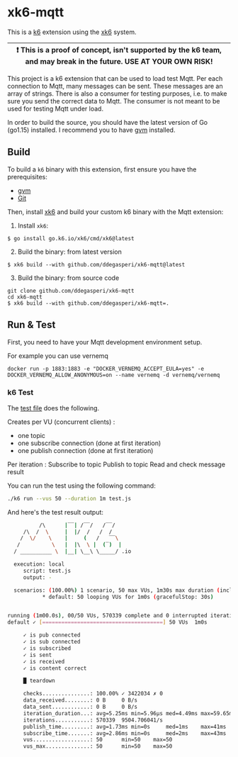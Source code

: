 # xk6-mqtt

This is a [k6](https://go.k6.io/k6) extension using the [xk6](https://github.com/grafana/xk6) system.

| :exclamation: This is a proof of concept, isn't supported by the k6 team, and may break in the future. USE AT YOUR OWN RISK! |
| ---------------------------------------------------------------------------------------------------------------------------- |

This project is a k6 extension that can be used to load test Mqtt. Per each connection to Mqtt, many messages can be sent. These messages are an array of strings. There is also a consumer for testing purposes, i.e. to make sure you send the correct data to Mqtt. The consumer is not meant to be used for testing Mqtt under load.

In order to build the source, you should have the latest version of Go (go1.15) installed. I recommend you to have [gvm](https://github.com/moovweb/gvm) installed.

## Build

To build a `k6` binary with this extension, first ensure you have the prerequisites:

- [gvm](https://github.com/moovweb/gvm)
- [Git](https://git-scm.com/)

Then, install [xk6](https://github.com/grafana/xk6) and build your custom k6 binary with the Mqtt extension:

1. Install `xk6`:
  ```shell
  $ go install go.k6.io/xk6/cmd/xk6@latest
  ```

2. Build the binary: from latest version
  ```shell
  $ xk6 build --with github.com/ddegasperi/xk6-mqtt@latest
  ```

3. Build the binary: from source code
  ```shell
  git clone github.com/ddegasperi/xk6-mqtt
  cd xk6-mqtt
  $ xk6 build --with github.com/ddegasperi/xk6-mqtt=.
  ```

## Run & Test

First, you need to have your Mqtt development environment setup.

For example you can use vernemq

```
docker run -p 1883:1883 -e "DOCKER_VERNEMQ_ACCEPT_EULA=yes" -e DOCKER_VERNEMQ_ALLOW_ANONYMOUS=on --name vernemq -d vernemq/vernemq
```

### k6 Test

The [test file](test.js) does the following.


Creates per VU (concurrent clients) :
- one topic
- one subscribe connection (done at first iteration)
- one publish connection (done at first iteration)

Per iteration :
Subscribe to topic
Publish to topic
Read and check message result

You can run the test using the following command:

```bash
./k6 run --vus 50 --duration 1m test.js
```

And here's the test result output:

```bash
          /\      |‾‾| /‾‾/   /‾‾/   
     /\  /  \     |  |/  /   /  /    
    /  \/    \    |     (   /   ‾‾\  
   /          \   |  |\  \ |  (‾)  | 
  / __________ \  |__| \__\ \_____/ .io

  execution: local
     script: test.js
     output: -

  scenarios: (100.00%) 1 scenario, 50 max VUs, 1m30s max duration (incl. graceful stop):
           * default: 50 looping VUs for 1m0s (gracefulStop: 30s)


running (1m00.0s), 00/50 VUs, 570339 complete and 0 interrupted iterations
default ✓ [======================================] 50 VUs  1m0s

     ✓ is pub connected
     ✓ is sub connected
     ✓ is subscribed
     ✓ is sent
     ✓ is received
     ✓ is content correct

     █ teardown

     checks...............: 100.00% ✓ 3422034 ✗ 0   
     data_received........: 0 B     0 B/s
     data_sent............: 0 B     0 B/s
     iteration_duration...: avg=5.25ms min=5.96µs med=4.49ms max=59.65ms p(90)=7.39ms p(95)=11.6ms
     iterations...........: 570339  9504.706041/s
     publish_time.........: avg=1.73ms min=0s     med=1ms    max=41ms    p(90)=3ms    p(95)=4ms   
     subscribe_time.......: avg=2.86ms min=0s     med=2ms    max=43ms    p(90)=4ms    p(95)=6ms   
     vus..................: 50      min=50    max=50
     vus_max..............: 50      min=50    max=50

```
